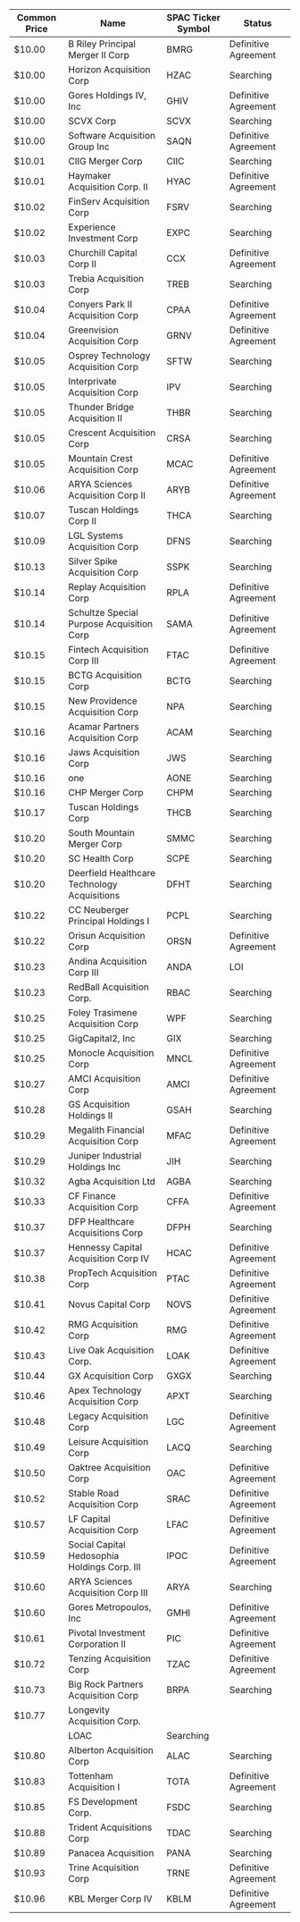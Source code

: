 Common Price  | Name                                         | SPAC Ticker Symbol | Status              
------------- | -------------------------------------------- | ------------------ | --------------------
$10.00        | B Riley Principal Merger II Corp             | BMRG               | Definitive Agreement
$10.00        | Horizon Acquisition Corp                     | HZAC               | Searching           
$10.00        | Gores Holdings IV, Inc                       | GHIV               | Definitive Agreement
$10.00        | SCVX Corp                                    | SCVX               | Searching           
$10.00        | Software Acquisition Group Inc               | SAQN               | Definitive Agreement
$10.01        | CIIG Merger Corp                             | CIIC               | Searching           
$10.01        | Haymaker Acquisition Corp. II                | HYAC               | Definitive Agreement
$10.02        | FinServ Acquisition Corp                     | FSRV               | Searching           
$10.02        | Experience Investment Corp                   | EXPC               | Searching           
$10.03        | Churchill Capital Corp II                    | CCX                | Definitive Agreement
$10.03        | Trebia Acquisition Corp                      | TREB               | Searching           
$10.04        | Conyers Park II Acquisition Corp             | CPAA               | Definitive Agreement
$10.04        | Greenvision Acquisition Corp                 | GRNV               | Definitive Agreement
$10.05        | Osprey Technology Acquisition Corp           | SFTW               | Searching           
$10.05        | Interprivate Acquisition Corp                | IPV                | Searching           
$10.05        | Thunder Bridge Acquisition II                | THBR               | Searching           
$10.05        | Crescent Acquisition Corp                    | CRSA               | Searching           
$10.05        | Mountain Crest Acquisition Corp              | MCAC               | Definitive Agreement
$10.06        | ARYA Sciences Acquisition Corp II            | ARYB               | Definitive Agreement
$10.07        | Tuscan Holdings Corp II                      | THCA               | Searching           
$10.09        | LGL Systems Acquisition Corp                 | DFNS               | Searching           
$10.13        | Silver Spike Acquisition Corp                | SSPK               | Searching           
$10.14        | Replay Acquisition Corp                      | RPLA               | Definitive Agreement
$10.14        | Schultze Special Purpose Acquisition Corp    | SAMA               | Definitive Agreement
$10.15        | Fintech Acquisition Corp III                 | FTAC               | Definitive Agreement
$10.15        | BCTG Acquisition Corp                        | BCTG               | Searching           
$10.15        | New Providence Acquisition Corp              | NPA                | Searching           
$10.16        | Acamar Partners Acquisition Corp             | ACAM               | Searching           
$10.16        | Jaws Acquisition Corp                        | JWS                | Searching           
$10.16        | one                                          | AONE               | Searching           
$10.16        | CHP Merger Corp                              | CHPM               | Searching           
$10.17        | Tuscan Holdings Corp                         | THCB               | Searching           
$10.20        | South Mountain Merger Corp                   | SMMC               | Searching           
$10.20        | SC Health Corp                               | SCPE               | Searching           
$10.20        | Deerfield Healthcare Technology Acquisitions | DFHT               | Searching           
$10.22        | CC Neuberger Principal Holdings I            | PCPL               | Searching           
$10.22        | Orisun Acquisition Corp                      | ORSN               | Definitive Agreement
$10.23        | Andina Acquisition Corp III                  | ANDA               | LOI                 
$10.23        | RedBall Acquisition Corp.                    | RBAC               | Searching           
$10.25        | Foley Trasimene Acquisition Corp             | WPF                | Searching           
$10.25        | GigCapital2, Inc                             | GIX                | Searching           
$10.25        | Monocle Acquisition Corp                     | MNCL               | Definitive Agreement
$10.27        | AMCI Acquisition Corp                        | AMCI               | Definitive Agreement
$10.28        | GS Acquisition Holdings II                   | GSAH               | Searching           
$10.29        | Megalith Financial Acquisition Corp          | MFAC               | Definitive Agreement
$10.29        | Juniper Industrial Holdings Inc              | JIH                | Searching           
$10.32        | Agba Acquisition Ltd                         | AGBA               | Searching           
$10.33        | CF Finance Acquisition Corp                  | CFFA               | Definitive Agreement
$10.37        | DFP Healthcare Acquisitions Corp             | DFPH               | Searching           
$10.37        | Hennessy Capital Acquisition Corp IV         | HCAC               | Definitive Agreement
$10.38        | PropTech Acquisition Corp                    | PTAC               | Definitive Agreement
$10.41        | Novus Capital Corp                           | NOVS               | Definitive Agreement
$10.42        | RMG Acquisition Corp                         | RMG                | Definitive Agreement
$10.43        | Live Oak Acquisition Corp.                   | LOAK               | Definitive Agreement
$10.44        | GX Acquisition Corp                          | GXGX               | Searching           
$10.46        | Apex Technology Acquisition Corp             | APXT               | Searching           
$10.48        | Legacy Acquisition Corp                      | LGC                | Definitive Agreement
$10.49        | Leisure Acquisition Corp                     | LACQ               | Searching           
$10.50        | Oaktree Acquisition Corp                     | OAC                | Definitive Agreement
$10.52        | Stable Road Acquisition Corp                 | SRAC               | Definitive Agreement
$10.57        | LF Capital Acquisition Corp                  | LFAC               | Definitive Agreement
$10.59        | Social Capital Hedosophia Holdings Corp. III | IPOC               | Definitive Agreement
$10.60        | ARYA Sciences Acquisition Corp III           | ARYA               | Searching           
$10.60        | Gores Metropoulos, Inc                       | GMHI               | Definitive Agreement
$10.61        | Pivotal Investment Corporation II            | PIC                | Definitive Agreement
$10.72        | Tenzing Acquisition Corp                     | TZAC               | Definitive Agreement
$10.73        | Big Rock Partners Acquisition Corp           | BRPA               | Searching           
$10.77        | Longevity Acquisition Corp.
                 | LOAC               | Searching           
$10.80        | Alberton Acquisition Corp                    | ALAC               | Searching           
$10.83        | Tottenham Acquisition I                      | TOTA               | Definitive Agreement
$10.85        | FS Development Corp.                         | FSDC               | Searching           
$10.88        | Trident Acquisitions Corp                    | TDAC               | Searching           
$10.89        | Panacea Acquisition                          | PANA               | Searching           
$10.93        | Trine Acquisition Corp                       | TRNE               | Definitive Agreement
$10.96        | KBL Merger Corp IV                           | KBLM               | Definitive Agreement
